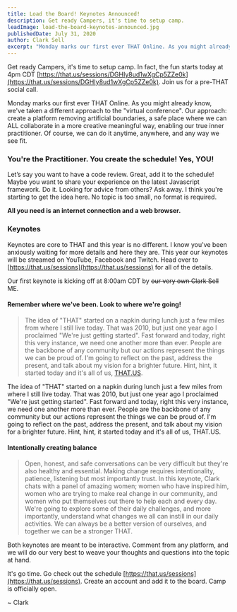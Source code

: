 ```yaml
---
title: Load the Board! Keynotes Announced!
description: Get ready Campers, it's time to setup camp.
leadImage: load-the-board-keynotes-announced.jpg
publishedDate: July 31, 2020
author: Clark Sell
excerpt: "Monday marks our first ever THAT Online. As you might already know, we've taken a different approach to the "virtual conference". Our approach: create a platform removing artificial boundaries, a safe place where we can ALL collaborate in a more creative meaningful way, enabling our true inner practitioner. Of course, we can do it anytime, anywhere, and any way we see fit."
---
```


Get ready Campers, it's time to setup camp. In fact, the fun starts today at 4pm CDT [https://that.us/sessions/DGHIy8ud1wXgCp5ZZe0k](https://that.us/sessions/DGHIy8ud1wXgCp5ZZe0k). Join us for a pre-THAT social call.

Monday marks our first ever THAT Online. As you might already know, we've taken a different approach to the "virtual conference". Our approach: create a platform removing artificial boundaries, a safe place where we can ALL collaborate in a more creative meaningful way, enabling our true inner practitioner. Of course, we can do it anytime, anywhere, and any way we see fit.

### You're the Practitioner. You create the schedule! Yes, YOU!

Let’s say you want to have a code review. Great, add it to the schedule! Maybe you want to share your experience on the latest Javascript framework. Do it. Looking for advice from others? Ask away. I think you're starting to get the idea here. No topic is too small, no format is required.

**All you need is an internet connection and a web browser.**

### Keynotes

Keynotes are core to THAT and this year is no different. I know you've been anxiously waiting for more details and here they are. This year our keynotes will be streamed on YouTube, Facebook and Twitch. Head over to [https://that.us/sessions](https://that.us/sessions) for all of the details.

Our first keynote is kicking off at 8:00am CDT by ~~our very own Clark Sell~~ ME.

#### Remember where we've been. Look to where we're going!

> The idea of "THAT" started on a napkin during lunch just a few miles from where I still live today. That was 2010, but just one year ago I proclaimed "We're just getting started". Fast forward and today, right this very instance, we need one another more than ever. People are the backbone of any community but our actions represent the things we can be proud of. I'm going to reflect on the past, address the present, and talk about my vision for a brighter future. Hint, hint, it started today and it's all of us, [THAT.US](https://that.us).

The idea of "THAT" started on a napkin during lunch just a few miles from where I still live today. That was 2010, but just one year ago I proclaimed "We're just getting started". Fast forward and today, right this very instance, we need one another more than ever. People are the backbone of any community but our actions represent the things we can be proud of. I'm going to reflect on the past, address the present, and talk about my vision for a brighter future. Hint, hint, it started today and it's all of us, THAT.US.

#### Intentionally creating balance

> Open, honest, and safe conversations can be very difficult but they're also healthy and essential. Making change requires intentionality, patience, listening but most importantly trust. In this keynote, Clark chats with a panel of amazing women; women who have inspired him, women who are trying to make real change in our community, and women who put themselves out there to help each and every day. We're going to explore some of their daily challenges, and more importantly, understand what changes we all can instill in our daily activities. We can always be a better version of ourselves, and together we can be a stronger THAT.

Both keynotes are meant to be interactive. Comment from any platform, and we will do our very best to weave your thoughts and questions into the topic at hand.

It's go time. Go check out the schedule [https://that.us/sessions](https://that.us/sessions). Create an account and add it to the board. Camp is officially open.

~ Clark
